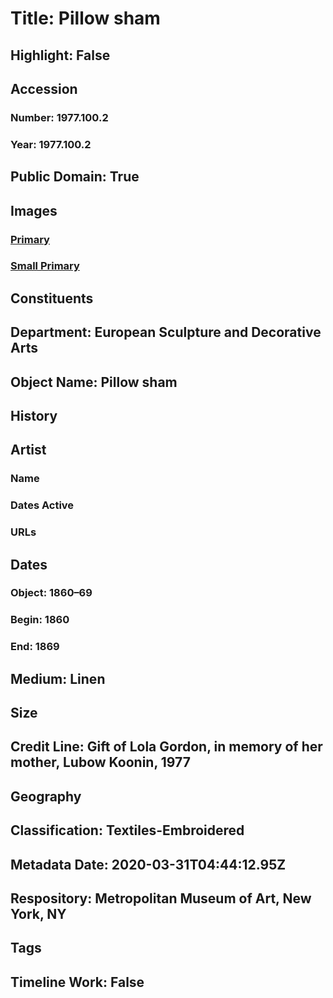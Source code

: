 # Title: Pillow sham
## Highlight: False
## Accession
### Number: 1977.100.2
### Year: 1977.100.2
## Public Domain: True
## Images
### [Primary](https://images.metmuseum.org/CRDImages/es/original/210847.jpg)
### [Small Primary](https://images.metmuseum.org/CRDImages/es/web-large/210847.jpg)
## Constituents
## Department: European Sculpture and Decorative Arts
## Object Name: Pillow sham
## History
## Artist
### Name
### Dates Active
### URLs
## Dates
### Object: 1860–69
### Begin: 1860
### End: 1869
## Medium: Linen
## Size
## Credit Line: Gift of Lola Gordon, in memory of her mother, Lubow Koonin, 1977
## Geography
## Classification: Textiles-Embroidered
## Metadata Date: 2020-03-31T04:44:12.95Z
## Respository: Metropolitan Museum of Art, New York, NY
## Tags
## Timeline Work: False